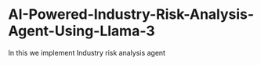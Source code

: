 # AI-Powered-Industry-Risk-Analysis-Agent-Using-Llama-3
In this we implement Industry risk analysis agent
